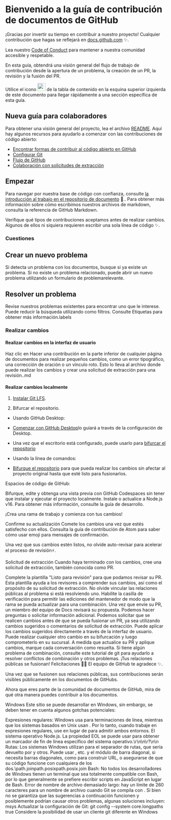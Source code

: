 # Bienvenido a la guía de contribución de documentos de GitHub <!-- omit in toc -->


¡Gracias por invertir su tiempo en contribuir a nuestro proyecto! Cualquier contribución que hagas se reflejará en [docs.github.com](https://docs.github.com/en) :sparkles:.


Lea nuestro [Code of Conduct](./CODE_OF_CONDUCT.md) para mantener a nuestra comunidad accesible y respetable.

En esta guía, obtendrá una visión general del flujo de trabajo de contribución desde la apertura de un problema, la creación de un PR, la revisión y la fusión del PR.

Utilice el icono <img src="./assets/images/table-of-contents.png" width="25" height="25" /> de la tabla de contenido en la esquina superior izquierda de este documento para llegar rápidamente a una sección específica de esta guía.

## Nueva guía para colaboradores

Para obtener una visión general del proyecto, lea el archivo [README](README.md). Aquí hay algunos recursos para ayudarlo a comenzar con las contribuciones de código abierto:

- [Encontrar formas de contribuir al código abierto en GitHub](https://docs.github.com/en/get-started/exploring-projects-on-github/finding-ways-to-contribute-to-open-source-on-github)
- [Configurar Git](https://docs.github.com/en/get-started/quickstart/set-up-git)
- [Flujo de GitHub](https://docs.github.com/en/get-started/quickstart/github-flow)
- [Colaboración con solicitudes de extracción](https://docs.github.com/en/github/collaborating-with-pull-requests)

## Empezar

Para navegar por nuestra base de código con confianza, consulte [la introducción al trabajo en el repositorio de documento](/contributing/working-in-docs-repository.md) :confetti_ball:.. Para obtener más información sobre cómo escribimos nuestros archivos de markdown, consulta la referencia de GitHub Markdown.

Verifique qué tipos de contribuciones aceptamos antes de realizar cambios. Algunos de ellos ni siquiera requieren escribir una sola línea de código ✨.

### Cuestiones

## Crear un nuevo problema

Si detecta un problema con los documentos, busque si ya existe un problema. Si no existe un problema relacionado, puede abrir un nuevo problema utilizando un formulario de problemarelevante.

## Resolver un problema

Revise nuestros problemas existentes para encontrar uno que le interese. Puede reducir la búsqueda utilizando como filtros. Consulte Etiquetas para obtener más información.labels

### Realizar cambios

#### Realizar cambios en la interfaz de usuario

Haz clic en Hacer una contribución en la parte inferior de cualquier página de documentos para realizar pequeños cambios, como un error tipográfico, una corrección de oración o un vínculo roto. Esto lo lleva al archivo donde puede realizar los cambios y crear una solicitud de extracción para una revisión..md

#### Realizar cambios localmente

1. [Instalar Git LFS](https://docs.github.com/en/github/managing-large-files/versioning-large-files/installing-git-large-file-storage).

2. Bifurcar el repositorio.

- Usando GitHub Desktop:

- [Comenzar con GitHub Desktop](https://docs.github.com/en/desktop/installing-and-configuring-github-desktop/getting-started-with-github-desktop)lo guiará a través de la configuración de Desktop.

- Una vez que el escritorio está configurado, puede usarlo para [bifurcar el repositorio](https://docs.github.com/en/desktop/contributing-and-collaborating-using-github-desktop/cloning-and-forking-repositories-from-github-desktop)

- Usando la línea de comandos:

- [Bifurque el repositorio](https://docs.github.com/en/github/getting-started-with-github/fork-a-repo#fork-an-example-repository) para que pueda realizar los cambios sin afectar al proyecto original hasta que esté listo para fusionarlos.

Espacios de código de GitHub:

Bifurque, edite y obtenga una vista previa con GitHub Codespaces sin tener que instalar y ejecutar el proyecto localmente.
Instale o actualice a Node.js v16. Para obtener más información, consulte la guía de desarrollo.

¡Crea una rama de trabajo y comienza con tus cambios!

Confirme su actualización
Comete los cambios una vez que estés satisfecho con ellos. Consulta la guía de contribución de Atom para saber cómo usar emoji para mensajes de confirmación.

Una vez que sus cambios estén listos, no olvide auto-revisar para acelerar el proceso de revisión⚡.

Solicitud de extracción
Cuando haya terminado con los cambios, cree una solicitud de extracción, también conocida como PR.

Complete la plantilla "Listo para revisión" para que podamos revisar su PR. Esta plantilla ayuda a los revisores a comprender sus cambios, así como el propósito de su solicitud de extracción.
No olvide vincular las relaciones públicas al problema si está resolviendo uno.
Habilite la casilla de verificación para permitir las ediciones del mantenedor de modo que la rama se pueda actualizar para una combinación. Una vez que envíe su PR, un miembro del equipo de Docs revisará su propuesta. Podemos hacer preguntas o solicitar información adicional.
Podemos solicitar que se realicen cambios antes de que se pueda fusionar un PR, ya sea utilizando cambios sugeridos o comentarios de solicitud de extracción. Puede aplicar los cambios sugeridos directamente a través de la interfaz de usuario. Puede realizar cualquier otro cambio en su bifurcación y luego comprometerlo en su sucursal.
A medida que actualice su PR y aplique cambios, marque cada conversación como resuelta.
Si tiene algún problema de combinación, consulte este tutorial de git para ayudarlo a resolver conflictos de combinación y otros problemas.
¡Tus relaciones públicas se fusionan!
Felicitaciones 🎉🎉 El equipo de GitHub te agradece ✨.

Una vez que se fusionen sus relaciones públicas, sus contribuciones serán visibles públicamente en los documentos de GitHubs.

Ahora que eres parte de la comunidad de documentos de GitHub, mira de qué otra manera puedes contribuir a los documentos.

Windows
Este sitio se puede desarrollar en Windows, sin embargo, se deben tener en cuenta algunos gotchas potenciales:

Expresiones regulares: Windows usa para terminaciones de línea, mientras que los sistemas basados en Unix usan . Por lo tanto, cuando trabaje en expresiones regulares, use en lugar de para admitir ambos entornos. El sistema operativo Node.js. La propiedad EOL se puede usar para obtener un marcador de fin de línea específico del sistema operativo.\r\n\n\r?\n\n
Rutas: Los sistemas Windows utilizan para el separador de rutas, que sería devuelto por y otros. Puede usar , etc. y el módulo de barra diagonal, si necesita barras diagonales, como para construir URL, o asegurarse de que su código funcione con cualquiera de los dos.\path.joinpath.posixpath.posix.join
Bash: No todos los desarrolladores de Windows tienen un terminal que sea totalmente compatible con Bash, por lo que generalmente se prefiere escribir scripts en JavaScript en lugar de Bash.
Error de nombre de archivo demasiado largo: hay un límite de 260 caracteres para un nombre de archivo cuando Git se compila con . Si bien no se garantiza que las sugerencias a continuación funcionen y posiblemente podrían causar otros problemas, algunas soluciones incluyen: msys
Actualizar la configuración de Git: git config --system core.longpaths true
Considere la posibilidad de usar un cliente git diferente en Windows
